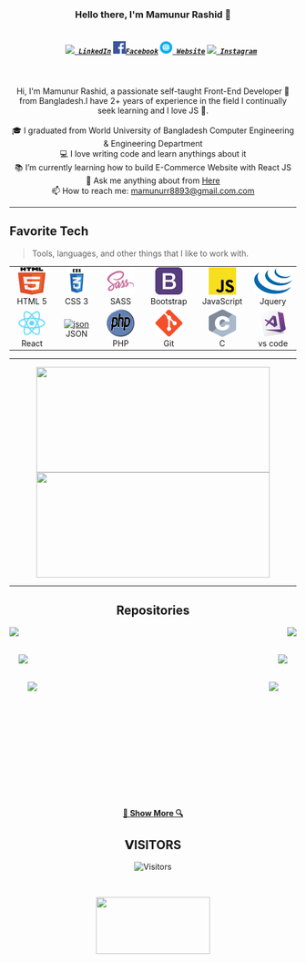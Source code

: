 <h3 align="center">Hello there, I'm Mamunur Rashid 👋</h3>
<h5 align="center">
  <code>
    <a href="https://www.linkedin.com/in/mamunn/" title="LinkedIn Profile"><img width="22" src="https://github.com/zumrudu-anka/zumrudu-anka/blob/master/images/linkedin.svg"> LinkedIn</a></code>
  <code><a href="https://www.facebook.com/mamun8893/" title="Facebook Profile"><img width="22" src="https://raw.githubusercontent.com/Mrmmamun/image/main/124010.png">Facebook</a></code>
    <code><a href="http://mrmamun.info/" title="Personal Website"><img width="22" src="https://raw.githubusercontent.com/Mrmmamun/image/main/icon-website-7.jpg"> Website</a></code>
  <code><a href="#" title="Instagram Profile"><img width="22" src="https://github.com/zumrudu-anka/zumrudu-anka/blob/master/images/instagram.svg"> Instagram</a></code>
</h5>
<br>
<p align="center">
  Hi, I'm Mamunur Rashid, a passionate self-taught Front-End Developer 🚀 from Bangladesh.I have 2+ years of experience in the field I continually seek learning and I love JS 💛.
  <br>
  <br>
  🎓 I graduated from World University of Bangladesh Computer Engineering & Engineering Department
  <br>
  💻 I love writing code and learn anythings about it
  <br>
  📚 I’m currently learning how to build E-Commerce Website with React JS
  <br>
  💬 Ask me anything about from <a href="https://github.com/mamunurrashid8893" title="Issues">Here</a>
  <br>
  📫 How to reach me: <a href="mailto: mamunurr8893@gmail.com">mamunurr8893@gmail.com.com</a>
</p>

<hr>

<h2 align="left" id="macropower-tech">Favorite Tech</h2>

> Tools, languages, and other things that I like to work with.

<table>
  <tr>
    <td align="center" width="96>
      <a href="#">
        <img src="https://raw.githubusercontent.com/Mrmmamun/image/a88c9bd522567d84d007c752d1fbba341f5c1d47/html5.svg" width="48" height="48" alt="html5" />
      </a>
      <br>HTML 5
    </td>
    <td align="center" width="96">
      <a href="#">
        <img src="https://raw.githubusercontent.com/Mrmmamun/image/b4fe72005162d9c5d8c45f5a86c99c0eb2ff5dc4/css.svg" width="38" height="48" alt="css3" />
      </a>
      <br>CSS 3
    </td>
     <td align="center" width="96">
      <a href="#">
        <img src="https://raw.githubusercontent.com/Mrmmamun/image/6641b37a0522941665a92e40a8ab843eedfe6751/sass.svg" width="48" height="48" alt="Sass" />
      </a>
      <br>SASS
    </td>
     <td align="center" width="96">
      <a href="#">
        <img src="https://raw.githubusercontent.com/Mrmmamun/image/main/768px-Bootstrap_logo.svg.png" width="48" height="48" alt="Bootstrap" />
      </a>
      <br>Bootstrap
    </td>
    <td align="center" width="96">
      <a href="#">
        <img src="https://raw.githubusercontent.com/Mrmmamun/image/3411c574ea3d8a42ca834651c066fb1015220ec6/javascript.svg" width="48" height="48" alt="JavaScript" />
      </a>
      <br>JavaScript
    </td>
    <td align="center" width="96">
      <a href="#">
        <img src="https://raw.githubusercontent.com/Mrmmamun/image/3eb71d4450ccbc4c987b69d1f63a4faeaac47550/jquery-original.svg" width="68" height="48" alt="Jquery" />
      </a>
      <br>Jquery
    </td>
   
   
  </tr>
  <tr>
 <td align="center" width="96">
      <a href="#macropower-tech" >
        <img src="https://raw.githubusercontent.com/Mrmmamun/image/70e139a6c5cd7be316986f6269ac5f7b7ab9d60c/react-original.svg" width="48" height="48" alt="React" />
      </a>
      <br>React
    </td>
    <td align="center" width="96"> 
      <a href="#" >
        <img src="https://www.json.org/img/json160.gif" width="48" height="48" alt="json" />
      </a>
      <br>JSON
    </td>
    <td align="center" width="96">
      <a href="#" >
        <img src="https://raw.githubusercontent.com/Mrmmamun/image/main/php.png" width="48" height="48" alt="PHP" />
      </a>
      <br>PHP
    </td>
    <td align="center"  width="96">
      <a href="#">
        <img src="https://raw.githubusercontent.com/Mrmmamun/image/0ff6d08ebf4cb272a3e1f80195768b9a53bf77b1/git-original.svg" width="48" height="48" alt="git" />
      </a>
      <br>Git
    </td>
    <td align="center" width="96">
      <a href="#">
        <img src="https://raw.githubusercontent.com/Mrmmamun/image/f76e3df4e9204a0ed42857996cf369db2fc23d34/c.svg" width="48" height="48" alt="Sass" />
      </a>
      <br>C 
    </td>
    <td align="center" width="96">
     <a href="#">
        <img src="https://raw.githubusercontent.com/Mrmmamun/image/main/visualstudio.png" width="48" height="48" alt="Visual Studio Code" />
      </a>
      <br>vs code
    </td>
  </tr>
</table>

<hr>
<p align=center>
  <a href="https://github.com/mamunurrashid8893/github-readme-stats" title="Go to Source">
    <img height=185 align="center" width="410" src="https://github-readme-stats.vercel.app/api?username=mamunurrashid8893&show_icons=true&theme=gotham">
  </a>
  <a href="https://github.com/mamunurrashid8893/github-readme-stats">
  <img height=185 align="center" width="410" src="https://github-readme-stats.vercel.app/api/top-langs/?username=mamunurrashid8893&hide=c%23,powershell,java&title_color=2aa889&text_color=99d1ce&icon_color=2bbc8a&bg_color=0c1014&langs_count=8&layout=compact" />
  </a>
</p>
<hr>

<h2 align="center">Repositories</h2>

<p width="100%" align="center">
  <a align="left" href="https://github.com/mamunurrashid8893/Ecommerce" title="Ecommerce"><img align="left" height="115" src="https://github-readme-stats.vercel.app/api/pin/?username=Mrmmamun&repo=Ecommerce&theme=gotham"></a><a align="right" href="https://github.com/mamunurrashid8893/newspaper" title="Newspaper"><img align="right" height="115" src="https://github-readme-stats.vercel.app/api/pin/?username=mamunurrashid8893&repo=newspaper&theme=gotham"></a>
</p>
<br><br>
<p width="100%" align="center">
  <a align="left" href="https://github.com/mamunurrashid8893/clippingpath-html-template" title="clippingpath-html-template"><img align="left" height="115" src="https://github-readme-stats.vercel.app/api/pin/?username=mamunurrashid8893&repo=clippingpath-html-template&theme=gotham"></a>
  <a align="right" href="https://github.com/mamunurrashid8893/react-portfolio" title="React"><img align="right" height="115" src="https://github-readme-stats.vercel.app/api/pin/?username=mamunurrashid8893&repo=react-portfolio&theme=gotham"></a>
</p>
<br><br>
<p width="100%" align="center">
  <a align="left" href="https://github.com/mamunurrashid8893/Home-Furniture-html-and-Bootstrap-Templates" title="Home-Furniture-html-and-Bootstrap-Templates"><img align="left" height="115" src="https://github-readme-stats.vercel.app/api/pin/?username=mamunurrashid8893&repo=Home-Furniture-html-and-Bootstrap-Templates&theme=gotham"></a>
  <a align="right" href="https://github.com/mamunurrashid8893/ASTRHOST---Multipurpose-Web-Hosting-Template" title="ASTRHOST---Multipurpose-Web-Hosting-Template"><img align="right" height="115" src="https://github-readme-stats.vercel.app/api/pin/?username=mamunurrashid8893&repo=ASTRHOST---Multipurpose-Web-Hosting-Template&theme=gotham"></a>
</p>
<br><br>

<br><br><br><br><br><br><br><br><br>
<h4 align="center"><a href=https://github.com/mamunurrashid8893?tab=repositories" title="Show Repositories">🔎 Show More 🔍</a></h4>
<h2 align="center"> 𝗩ISITORS </h2>
<p align="center">
    <img title="Visitors" src="https://visitor-badge.glitch.me/badge?page_id=mamunurrashid8893" />
</p>
<br>
<p align="center">
  <img width="200" height="100" src="https://math.sun.ac.za/prodinger/thanks.gif">
</p>


